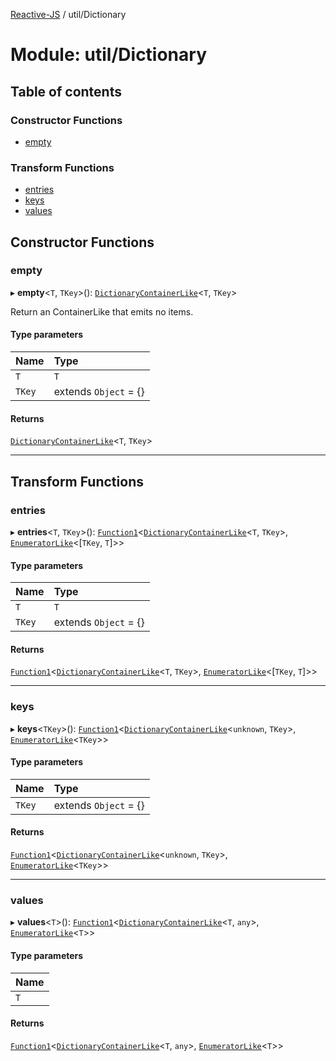 [Reactive-JS](../README.md) / util/Dictionary

# Module: util/Dictionary

## Table of contents

### Constructor Functions

- [empty](util_Dictionary.md#empty)

### Transform Functions

- [entries](util_Dictionary.md#entries)
- [keys](util_Dictionary.md#keys)
- [values](util_Dictionary.md#values)

## Constructor Functions

### empty

▸ **empty**<`T`, `TKey`\>(): [`DictionaryContainerLike`](../interfaces/util.DictionaryContainerLike.md)<`T`, `TKey`\>

Return an ContainerLike that emits no items.

#### Type parameters

| Name | Type |
| :------ | :------ |
| `T` | `T` |
| `TKey` | extends `Object` = {} |

#### Returns

[`DictionaryContainerLike`](../interfaces/util.DictionaryContainerLike.md)<`T`, `TKey`\>

___

## Transform Functions

### entries

▸ **entries**<`T`, `TKey`\>(): [`Function1`](functions.md#function1)<[`DictionaryContainerLike`](../interfaces/util.DictionaryContainerLike.md)<`T`, `TKey`\>, [`EnumeratorLike`](../interfaces/containers.EnumeratorLike.md)<[`TKey`, `T`]\>\>

#### Type parameters

| Name | Type |
| :------ | :------ |
| `T` | `T` |
| `TKey` | extends `Object` = {} |

#### Returns

[`Function1`](functions.md#function1)<[`DictionaryContainerLike`](../interfaces/util.DictionaryContainerLike.md)<`T`, `TKey`\>, [`EnumeratorLike`](../interfaces/containers.EnumeratorLike.md)<[`TKey`, `T`]\>\>

___

### keys

▸ **keys**<`TKey`\>(): [`Function1`](functions.md#function1)<[`DictionaryContainerLike`](../interfaces/util.DictionaryContainerLike.md)<`unknown`, `TKey`\>, [`EnumeratorLike`](../interfaces/containers.EnumeratorLike.md)<`TKey`\>\>

#### Type parameters

| Name | Type |
| :------ | :------ |
| `TKey` | extends `Object` = {} |

#### Returns

[`Function1`](functions.md#function1)<[`DictionaryContainerLike`](../interfaces/util.DictionaryContainerLike.md)<`unknown`, `TKey`\>, [`EnumeratorLike`](../interfaces/containers.EnumeratorLike.md)<`TKey`\>\>

___

### values

▸ **values**<`T`\>(): [`Function1`](functions.md#function1)<[`DictionaryContainerLike`](../interfaces/util.DictionaryContainerLike.md)<`T`, `any`\>, [`EnumeratorLike`](../interfaces/containers.EnumeratorLike.md)<`T`\>\>

#### Type parameters

| Name |
| :------ |
| `T` |

#### Returns

[`Function1`](functions.md#function1)<[`DictionaryContainerLike`](../interfaces/util.DictionaryContainerLike.md)<`T`, `any`\>, [`EnumeratorLike`](../interfaces/containers.EnumeratorLike.md)<`T`\>\>
